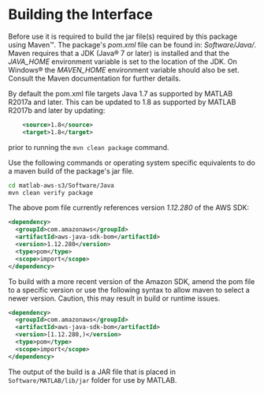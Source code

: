 # Building the Interface

Before use it is required to build the jar file(s) required by this package using Maven™. The package's *pom.xml* file can be found in: *Software/Java/*. Maven requires that a JDK (Java® 7 or later) is installed and that the *JAVA_HOME* environment variable is set to the location of the JDK. On Windows® the *MAVEN_HOME* environment variable should also be set. Consult the Maven documentation for further details.

By default the pom.xml file targets Java 1.7 as supported by MATLAB R2017a and later.
This can be updated to 1.8 as supported by MATLAB R2017b and later by updating:

```xml
    <source>1.8</source>
    <target>1.8</target>
```

prior to running the `mvn clean package` command.

Use the following commands or operating system specific equivalents to do a maven build of the package's jar file.

```bash
cd matlab-aws-s3/Software/Java
mvn clean verify package
```

The above pom file currently references version *1.12.280* of the AWS SDK:

```xml
<dependency>
  <groupId>com.amazonaws</groupId>
  <artifactId>aws-java-sdk-bom</artifactId>
  <version>1.12.280</version>
  <type>pom</type>
  <scope>import</scope>
</dependency>
```

To build with a more recent version of the Amazon SDK, amend the pom file to a specific version or use the following syntax to allow maven to select a newer version. Caution, this may result in build or runtime issues.

```xml
<dependency>
  <groupId>com.amazonaws</groupId>
  <artifactId>aws-java-sdk-bom</artifactId>
  <version>[1.12.280,)</version>
  <type>pom</type>
  <scope>import</scope>
</dependency>
```

The output of the build is a JAR file that is placed in ```Software/MATLAB/lib/jar``` folder for use by MATLAB.

[//]: #  (Copyright 2018-2022 The MathWorks, Inc.)
